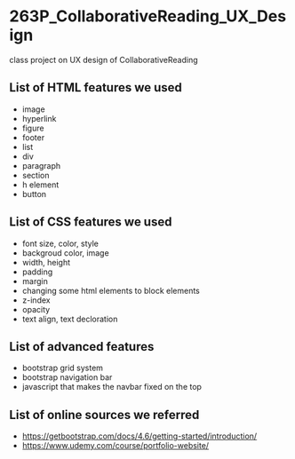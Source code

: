 # 263P_CollaborativeReading_UX_Design
class project on UX design of CollaborativeReading 

## List of HTML features we used 
* image
* hyperlink
* figure
* footer
* list
* div
* paragraph
* section
* h element
* button

## List of CSS features we used
* font size, color, style
* backgroud color, image
* width, height
* padding
* margin
* changing some html elements to block elements
* z-index
* opacity
* text align, text decloration

## List of advanced features
* bootstrap grid system
* bootstrap navigation bar
* javascript that makes the navbar fixed on the top

## List of online sources we referred
* https://getbootstrap.com/docs/4.6/getting-started/introduction/
* https://www.udemy.com/course/portfolio-website/
